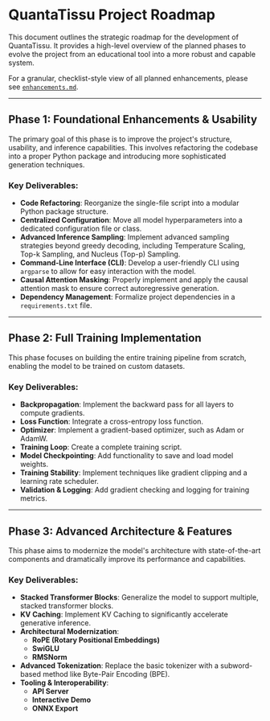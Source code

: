 # QuantaTissu Project Roadmap

This document outlines the strategic roadmap for the development of QuantaTissu. It provides a high-level overview of the planned phases to evolve the project from an educational tool into a more robust and capable system.

For a granular, checklist-style view of all planned enhancements, please see [`enhancements.md`](./enhancements.md).

---

## Phase 1: Foundational Enhancements & Usability

The primary goal of this phase is to improve the project's structure, usability, and inference capabilities. This involves refactoring the codebase into a proper Python package and introducing more sophisticated generation techniques.

### Key Deliverables:
-   **Code Refactoring**: Reorganize the single-file script into a modular Python package structure.
-   **Centralized Configuration**: Move all model hyperparameters into a dedicated configuration file or class.
-   **Advanced Inference Sampling**: Implement advanced sampling strategies beyond greedy decoding, including Temperature Scaling, Top-k Sampling, and Nucleus (Top-p) Sampling.
-   **Command-Line Interface (CLI)**: Develop a user-friendly CLI using `argparse` to allow for easy interaction with the model.
-   **Causal Attention Masking**: Properly implement and apply the causal attention mask to ensure correct autoregressive generation.
-   **Dependency Management**: Formalize project dependencies in a `requirements.txt` file.

---

## Phase 2: Full Training Implementation

This phase focuses on building the entire training pipeline from scratch, enabling the model to be trained on custom datasets.

### Key Deliverables:
-   **Backpropagation**: Implement the backward pass for all layers to compute gradients.
-   **Loss Function**: Integrate a cross-entropy loss function.
-   **Optimizer**: Implement a gradient-based optimizer, such as Adam or AdamW.
-   **Training Loop**: Create a complete training script.
-   **Model Checkpointing**: Add functionality to save and load model weights.
-   **Training Stability**: Implement techniques like gradient clipping and a learning rate scheduler.
-   **Validation & Logging**: Add gradient checking and logging for training metrics.

---

## Phase 3: Advanced Architecture & Features

This phase aims to modernize the model's architecture with state-of-the-art components and dramatically improve its performance and capabilities.

### Key Deliverables:
-   **Stacked Transformer Blocks**: Generalize the model to support multiple, stacked transformer blocks.
-   **KV Caching**: Implement KV Caching to significantly accelerate generative inference.
-   **Architectural Modernization**:
    -   **RoPE (Rotary Positional Embeddings)**
    -   **SwiGLU**
    -   **RMSNorm**
-   **Advanced Tokenization**: Replace the basic tokenizer with a subword-based method like Byte-Pair Encoding (BPE).
-   **Tooling & Interoperability**:
    -   **API Server**
    -   **Interactive Demo**
    -   **ONNX Export**
